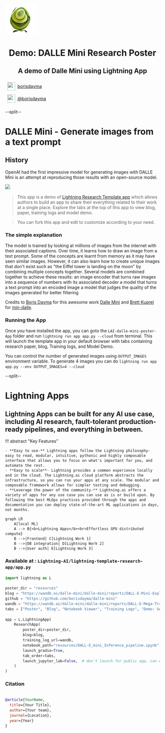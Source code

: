 <div style="height: 90pt;"></div>
<div style="flex: 0 0 16%; margin-top: -10pt;">
<img src="https://github.com/borisdayma/dalle-mini/raw/main/img/logo.png" width="100px">
</div>
<div style="flex: 0 0 65%; text-align: center;">
<h1 style="margin-bottom: 10pt;">Demo: DALLE Mini Research Poster</h1>
<h2>A demo of Dalle Mini using Lightning App</h2>
</div>
<div style="flex: 1">
    <div style="display: flex; align-items: center;">
        <img style="height: 20pt; width: 20pt; margin: 5pt;" src="icons/fontawesome/brands/github.svg">
        <div style="font-size: 0.9rem; margin-right: 5pt;"><a href="https://github.com/borisdayma">borisdayma</a></div>
    </div>
    <div style="display: flex; align-items: center;">
        <img style="height: 20pt; width: 20pt; margin: 5pt;" src="icons/fontawesome/brands/twitter.svg">
        <div style="font-size: 0.9rem;"><a href="https://twitter.com/borisdayma">@borisdayma</a></div>
    </div>
</div>

--split--

# DALLE Mini - Generate images from a text prompt

## History

OpenAI had the first impressive model for generating images with DALLE Mini is an attempt at reproducing those
results with an open-source model.

<img src="https://api.wandb.ai/files/dalle-mini/images/projects/383272/aae3674c.png">


> This app is a demo
> of [Lightning Research Template app](https://github.com/Lightning-AI/lightning-template-research-app) which allows
> authors to build an app to share their everything
> related to their work at a single place.
> Explore the tabs at the top of this app to view blog, paper, training logs and model demo.

> You can fork this app and edit to customize according to your need.

### The simple explanation

The model is trained by looking at millions of images from the internet with their associated captions. Over time, it
learns how to draw an image from a text prompt.
Some of the concepts are learnt from memory as it may have seen similar images. However, it can also learn how to create
unique images that don't exist such as "the Eiffel tower is landing on the moon" by combining multiple concepts
together.
Several models are combined together to achieve these results:
an image encoder that turns raw images into a sequence of numbers with its associated decoder
a model that turns a text prompt into an encoded image
a model that judges the quality of the images generated for better filtering

Credits to [Boris Dayma](https://twitter.com/borisdayma) for this awesome
work [Dalle Mini](https://wandb.ai/dalle-mini/dalle-mini/reports/DALL-E-mini-Generate-images-from-any-text-prompt--VmlldzoyMDE4NDAy)
and [Brett Kuprel](https://github.com/kuprel) for [min-dalle](https://github.com/kuprel/min-dalle).

### Running the App

Once you have installed the app, you can goto the `LAI-dalle-mini-poster-App` folder and
run `lightning run app app.py --cloud` from terminal.
This will launch the template app in your default browser with tabs containing research paper, blog, Training
logs, and Model Demo.

You can control the number of generated images using `OUTPUT_IMAGES` environment variable. To generate 4 images you can
do `lightning run app app.py --env OUTPUT_IMAGES=4 --cloud`

--split--

# Lightning Apps

## Lightning Apps can be built for any AI use case, including AI research, fault-tolerant production-ready pipelines, and everything in between.

!!! abstract "Key Features"

    - **Easy to use-** Lightning apps follow the Lightning philosophy- easy to read, modular, intuitive, pythonic and highly composable interface that allows you to focus on what's important for you, and automate the rest.
    - **Easy to scale**- Lightning provides a common experience locally and in the cloud. The Lightning.ai cloud platform abstracts the infrastructure, so you can run your apps at any scale. The modular and composable framework allows for simpler testing and debugging.
    - **Leverage the power of the community-** Lightning.ai offers a variety of apps for any use case you can use as is or build upon. By following the best MLOps practices provided through the apps and documentation you can deploy state-of-the-art ML applications in days, not months.

```mermaid
graph LR
    A[local ML]
    A --> B{<b>Lightning Apps</b><br>Effortless GPU distributed compute}
    B -->|Frontend| C[Lightning Work 1]
    B -->|DB integration| D[Lightning Work 2]
    B -->|User auth| E[Lightning Work 3]
```

### Available at : `Lightning-AI/lightning-template-research-app/app.py`

```python
import lightning as L

poster_dir = "resources"
blog = "https://wandb.ai/dalle-mini/dalle-mini/reports/DALL-E-Mini-Explained-with-Demo--Vmlldzo4NjIxODA"
github = "https://github.com/borisdayma/dalle-mini"
wandb = "https://wandb.ai/dalle-mini/dalle-mini/reports/DALL-E-Mega-Training-Journal--VmlldzoxODMxMDI2"
tabs = ["Poster", "Blog", "Notebook Viewer", "Training Logs", "Demo: Generate images from a text prompt"]

app = L.LightningApp(
    ResearchApp(
        poster_dir=poster_dir,
        blog=blog,
        training_log_url=wandb,
        notebook_path="resources/DALL·E_mini_Inference_pipeline.ipynb",
        launch_gradio=True,
        tab_order=tabs,
        launch_jupyter_lab=False,  # don't launch for public app, can expose to security vulnerability
    )
)

```

### Citation

```bibtex

@article{YourName,
  title={Your Title},
  author={Your team},
  journal={Location},
  year={Year}
}

```
